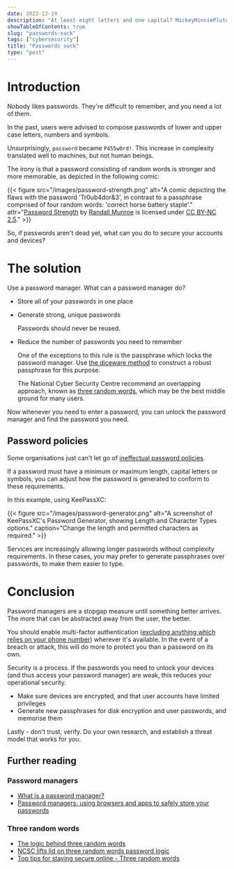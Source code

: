 ```yaml
---
date: 2022-12-19
description: "At least eight letters and one capital? MickeyMinniePlutoHueyLouieDeweyDonaldGoofySacramento."
showTableOfContents: true
slug: "passwords-suck"
tags: ["cybersecurity"]
title: "Passwords suck"
type: "post"
---
```


# Introduction

Nobody likes passwords. They're difficult to remember, and you need a lot of them.

In the past, users were advised to compose passwords of lower and upper case letters, numbers and symbols.

Unsurprisingly, `password` became `P455w0rd!`. This increase in complexity translated well to machines, but not human beings.

The irony is that a password consisting of random words is stronger and more memorable, as depicted in the following comic:

{{< figure src="/images/password-strength.png" alt="A comic depicting the flaws with the password 'Tr0ub4dor&3', in contrast to a passphrase comprised of four random words: 'correct horse battery staple'." attr="[Password Strength](https://xkcd.com/936) by [Randall Munroe](https://xkcd.com/about/) is licensed under [CC BY-NC 2.5](https://creativecommons.org/licenses/by-nc/2.5/)." >}}

So, if passwords aren't dead yet, what can you do to secure your accounts and devices?

# The solution

Use a password manager. What can a password manager do?

- Store all of your passwords in one place
- Generate strong, unique passwords

    Passwords should never be reused.

- Reduce the number of passwords you need to remember

    One of the exceptions to this rule is the passphrase which locks the password manager. Use [the diceware method](https://diceware.dmuth.org/) to construct a robust passphrase for this purpose.

    The National Cyber Security Centre recommend an overlapping approach, known as [three random words](https://www.ncsc.gov.uk/blog-post/three-random-words-or-thinkrandom-0), which may be the best middle ground for many users.

Now whenever you need to enter a password, you can unlock the password manager and find the password you need.

## Password policies

Some organisations just can't let go of [ineffectual password policies](https://www.ncsc.gov.uk/collection/passwords/updating-your-approach).

If a password must have a minimum or maximum length, capital letters or symbols, you can adjust how the password is generated to conform to these requirements.

In this example, using KeePassXC:

{{< figure src="/images/password-generator.png" alt="A screenshot of KeePassXC's Password Generator, showing Length and Character Types options." caption="Change the length and permitted characters as required." >}}

Services are increasingly allowing longer passwords without complexity requirements. In these cases, you may prefer to generate passphrases over passwords, to make them easier to type.

# Conclusion

Password managers are a stopgap measure until something better arrives. The more that can be abstracted away from the user, the better.

You should enable multi-factor authentication ([excluding anything which relies on your phone number](https://krebsonsecurity.com/2016/09/the-limits-of-sms-for-2-factor-authentication/)) wherever it's available. In the event of a breach or attack, this will do more to protect you than a password on its own.

Security is a process. If the passwords you need to unlock your devices (and thus access your password manager) are weak, this reduces your operational security.

- Make sure devices are encrypted, and that user accounts have limited privileges
- Generate new passphrases for disk encryption and user passwords, and memorise them

Lastly - don't trust, verify. Do your own research, and establish a threat model that works for you.

## Further reading

### Password managers

- [What is a password manager?](https://www.malwarebytes.com/what-is-password-manager)
- [Password managers: using browsers and apps to safely store your passwords](https://www.ncsc.gov.uk/collection/top-tips-for-staying-secure-online/password-managers)

### Three random words

- [The logic behind three random words](https://www.ncsc.gov.uk/blog-post/the-logic-behind-three-random-words)
- [NCSC lifts lid on three random words password logic](https://www.ncsc.gov.uk/news/ncsc-lifts-lid-on-three-random-words-password-logic)
- [Top tips for staying secure online - Three random words](https://www.ncsc.gov.uk/collection/top-tips-for-staying-secure-online/three-random-words)
